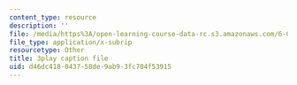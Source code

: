 ```yaml
---
content_type: resource
description: ''
file: /media/https%3A/open-learning-course-data-rc.s3.amazonaws.com/6-034-artificial-intelligence-fall-2010/d46dc418043758de9ab93fc704f53915_Tl_p5pgBsyM.vtt
file_type: application/x-subrip
resourcetype: Other
title: 3play caption file
uid: d46dc418-0437-58de-9ab9-3fc704f53915
---
```


